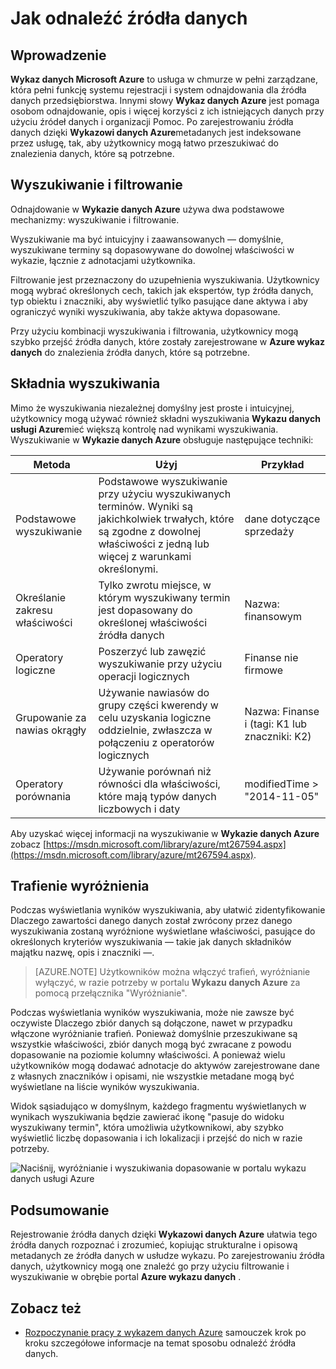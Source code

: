 <properties
   pageTitle="Jak odnaleźć źródła danych | Microsoft Azure"
   description="Artykule wyróżnianie sposoby wykrywania zasobami zarejestrowane dane za pomocą wykazu danych Azure, w tym wyszukiwania i filtrowania oraz przy użyciu przewaga wyróżnianie możliwości portal Azure wykazu danych."
   services="data-catalog"
   documentationCenter=""
   authors="steelanddata"
   manager="NA"
   editor=""
   tags=""/>
<tags
   ms.service="data-catalog"
   ms.devlang="NA"
   ms.topic="article"
   ms.tgt_pltfrm="NA"
   ms.workload="data-catalog"
   ms.date="10/04/2016"
   ms.author="maroche"/>

# <a name="how-to-discover-data-sources"></a>Jak odnaleźć źródła danych

## <a name="introduction"></a>Wprowadzenie
**Wykaz danych Microsoft Azure** to usługa w chmurze w pełni zarządzane, która pełni funkcję systemu rejestracji i system odnajdowania dla źródła danych przedsiębiorstwa. Innymi słowy **Wykaz danych Azure** jest pomaga osobom odnajdowanie, opis i więcej korzyści z ich istniejących danych przy użyciu źródeł danych i organizacji Pomoc. Po zarejestrowaniu źródła danych dzięki **Wykazowi danych Azure**metadanych jest indeksowane przez usługę, tak, aby użytkownicy mogą łatwo przeszukiwać do znalezienia danych, które są potrzebne.

## <a name="searching-and-filtering"></a>Wyszukiwanie i filtrowanie

Odnajdowanie w **Wykazie danych Azure** używa dwa podstawowe mechanizmy: wyszukiwanie i filtrowanie.

Wyszukiwanie ma być intuicyjny i zaawansowanych — domyślnie, wyszukiwane terminy są dopasowywane do dowolnej właściwości w wykazie, łącznie z adnotacjami użytkownika.

Filtrowanie jest przeznaczony do uzupełnienia wyszukiwania. Użytkownicy mogą wybrać określonych cech, takich jak ekspertów, typ źródła danych, typ obiektu i znaczniki, aby wyświetlić tylko pasujące dane aktywa i aby ograniczyć wyniki wyszukiwania, aby także aktywa dopasowane.

Przy użyciu kombinacji wyszukiwania i filtrowania, użytkownicy mogą szybko przejść źródła danych, które zostały zarejestrowane w **Azure wykaz danych** do znalezienia źródła danych, które są potrzebne.

## <a name="search-syntax"></a>Składnia wyszukiwania

Mimo że wyszukiwania niezależnej domyślny jest proste i intuicyjnej, użytkownicy mogą używać również składni wyszukiwania **Wykazu danych usługi Azure**mieć większą kontrolę nad wynikami wyszukiwania. Wyszukiwanie w **Wykazie danych Azure** obsługuje następujące techniki:

| Metoda                 | Użyj                                                                                                                                     | Przykład                                                   |
|---------------------------|-----------------------------------------------------------------------------------------------------------------------------------------|-----------------------------------------------------------|
| Podstawowe wyszukiwanie              | Podstawowe wyszukiwanie przy użyciu wyszukiwanych terminów. Wyniki są jakichkolwiek trwałych, które są zgodne z dowolnej właściwości z jedną lub więcej z warunkami określonymi. | dane dotyczące sprzedaży                                                |
| Określanie zakresu właściwości          | Tylko zwrotu miejsce, w którym wyszukiwany termin jest dopasowany do określonej właściwości źródła danych                                                   | Nazwa: finansowym                                              |
| Operatory logiczne         | Poszerzyć lub zawęzić wyszukiwanie przy użyciu operacji logicznych                                                                                     | Finanse nie firmowe                                     |
| Grupowanie za nawias okrągły | Używanie nawiasów do grupy części kwerendy w celu uzyskania logiczne oddzielnie, zwłaszcza w połączeniu z operatorów logicznych              | Nazwa: Finanse i (tagi: K1 lub znaczniki: K2) |
| Operatory porównania      | Używanie porównań niż równości dla właściwości, które mają typów danych liczbowych i daty                                                | modifiedTime > "2014-11-05"                                 |

Aby uzyskać więcej informacji na wyszukiwanie w **Wykazie danych Azure** zobacz [https://msdn.microsoft.com/library/azure/mt267594.aspx](https://msdn.microsoft.com/library/azure/mt267594.aspx).

## <a name="hit-highlighting"></a>Trafienie wyróżnienia
Podczas wyświetlania wyników wyszukiwania, aby ułatwić zidentyfikowanie Dlaczego zawartości danego danych został zwrócony przez danego wyszukiwania zostaną wyróżnione wyświetlane właściwości, pasujące do określonych kryteriów wyszukiwania — takie jak danych składników majątku nazwę, opis i znaczniki —.

> [AZURE.NOTE] Użytkowników można włączyć trafień, wyróżnianie wyłączyć, w razie potrzeby w portalu **Wykazu danych Azure** za pomocą przełącznika "Wyróżnianie".

Podczas wyświetlania wyników wyszukiwania, może nie zawsze być oczywiste Dlaczego zbiór danych są dołączone, nawet w przypadku włączone wyróżnianie trafień. Ponieważ domyślnie przeszukiwane są wszystkie właściwości, zbiór danych mogą być zwracane z powodu dopasowanie na poziomie kolumny właściwości. A ponieważ wielu użytkowników mogą dodawać adnotacje do aktywów zarejestrowane dane z własnych znaczników i opisami, nie wszystkie metadane mogą być wyświetlane na liście wyników wyszukiwania.

Widok sąsiadująco w domyślnym, każdego fragmentu wyświetlanych w wynikach wyszukiwania będzie zawierać ikonę "pasuje do widoku wyszukiwany termin", która umożliwia użytkownikowi, aby szybko wyświetlić liczbę dopasowania i ich lokalizacji i przejść do nich w razie potrzeby.

 ![Naciśnij, wyróżnianie i wyszukiwania dopasowanie w portalu wykazu danych usługi Azure](./media/data-catalog-how-to-discover/search-matches.png)

## <a name="summary"></a>Podsumowanie
Rejestrowanie źródła danych dzięki **Wykazowi danych Azure** ułatwia tego źródła danych rozpoznać i zrozumieć, kopiując strukturalne i opisową metadanych ze źródła danych w usłudze wykazu. Po zarejestrowaniu źródła danych, użytkownicy mogą one znaleźć go przy użyciu filtrowanie i wyszukiwanie w obrębie portal **Azure wykazu danych** .

## <a name="see-also"></a>Zobacz też
- [Rozpoczynanie pracy z wykazem danych Azure](data-catalog-get-started.md) samouczek krok po kroku szczegółowe informacje na temat sposobu odnaleźć źródła danych.
